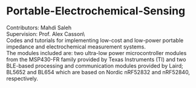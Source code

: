 # Portable-Electrochemical-Sensing
Contributors: Mahdi Saleh\
Supervision: Prof. Alex Casson\ 
\
Codes and tutorials for implementing low-cost and low-power portable impedance and electrochemical measurement systems.\
The modules included are: two ultra-low power microcontroller modules from the MSP430-FR family provided by Texas Instruments (TI) and two BLE-based processing and communication modules 
provided by Laird; BL5652 and BL654 which are based on Nordic nRF52832 and nRF52840, respectively.

